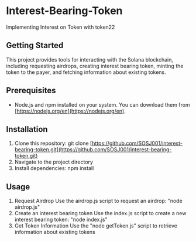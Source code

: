# Interest-Bearing-Token
 Implementing Interest on Token with token22
## Getting Started

This project provides tools for interacting with the Solana blockchain, including requesting airdrops, creating interest bearing token, minting the token to the payer, and fetching information about existing tokens.

## Prerequisites

* Node.js and npm installed on your system. You can download them from [https://nodejs.org/en](https://nodejs.org/en).

## Installation

1. Clone this repository:
   git clone [https://github.com/SOSJ001/interest-bearing-token.git](https://github.com/SOSJ001/interest-bearing-token.git)
2. Navigate to the project directory
3. Install dependencies: npm install
   
## Usage
1. Request Airdrop
   Use the airdrop.js script to request an airdrop: "node airdrop.js"
2. Create an interest bearing token
   Use the index.js script to create a new interest bearing token: "node index.js"
3.  Get Token Information
   Use the "node getToken.js" script to retrieve information about existing tokens
